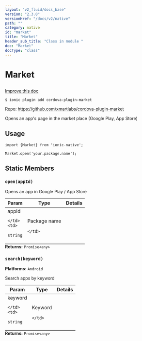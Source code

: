 ```yaml
---
layout: "v2_fluid/docs_base"
version: "2.3.0"
versionHref: "/docs/v2/native"
path: ""
category: native
id: "market"
title: "Market"
header_sub_title: "Class in module "
doc: "Market"
docType: "class"
---
```








<h1 class="api-title">
  
  Market
  

  

  </h1>

<a class="improve-v2-docs" href="http://github.com/driftyco/ionic-native/edit/master/src/plugins/market.ts#L0">
  Improve this doc
</a>



<!-- decorators -->





<pre><code>$ ionic plugin add cordova-plugin-market</code></pre>
<p>Repo:
  <a href="https://github.com/xmartlabs/cordova-plugin-market">
    https://github.com/xmartlabs/cordova-plugin-market
  </a>
</p>

<!-- description -->

<p>Opens an app&#39;s page in the market place (Google Play, App Store)</p>



<!-- if doc.decorators -->

<!-- @usage tag -->

<h2>Usage</h2>

<pre><code>import {Market} from &#39;ionic-native&#39;;

Market.open(&#39;your.package.name&#39;);
</code></pre>




<!-- @property tags -->


<h2>Static Members</h2>

<div id="open"></div>
<h3><code>open(appId)</code>
  
</h3>




Opens an app in Google Play / App Store


<table class="table param-table" style="margin:0;">
  <thead>
  <tr>
    <th>Param</th>
    <th>Type</th>
    <th>Details</th>
  </tr>
  </thead>
  <tbody>
  
  <tr>
    <td>
      appId
      
      
    </td>
    <td>
      
<code>string</code>
    </td>
    <td>
      <p>Package name</p>

      
    </td>
  </tr>
  
  </tbody>
</table>





<div class="return-value" markdown="1">
  <i class="icon ion-arrow-return-left"></i>
  <b>Returns:</b> 
<code>Promise&lt;any&gt;</code> 
</div>



<div id="search"></div>
<h3><code>search(keyword)</code>
  
</h3>


<p>
  <b>Platforms:</b>
  <code>Android</code>&nbsp;
  </p>



Search apps by keyword


<table class="table param-table" style="margin:0;">
  <thead>
  <tr>
    <th>Param</th>
    <th>Type</th>
    <th>Details</th>
  </tr>
  </thead>
  <tbody>
  
  <tr>
    <td>
      keyword
      
      
    </td>
    <td>
      
<code>string</code>
    </td>
    <td>
      <p>Keyword</p>

      
    </td>
  </tr>
  
  </tbody>
</table>





<div class="return-value" markdown="1">
  <i class="icon ion-arrow-return-left"></i>
  <b>Returns:</b> 
<code>Promise&lt;any&gt;</code> 
</div>




<!-- methods on the class -->



<!-- other classes -->

<!-- end other classes -->

<!-- interfaces -->

<!-- end interfaces -->

<!-- related link --><!-- end content block -->


<!-- end body block -->


